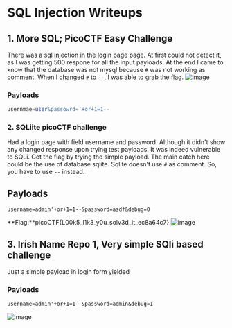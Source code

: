 # SQL Injection Writeups

## 1. More SQL; PicoCTF Easy Challenge

There was a sql injection in the login page page. At first could not detect it, as I was getting 500 respone for all the input payloads. At the end I came to know that the database was not mysql because `#` was not working as comment. When I changed `#` to `--`, I was able to grab the flag.
![image](https://github.com/ShudarsanRegmi/ctf-writeups/assets/65646203/e3a87c23-310e-472d-b75c-7cd8fa16df3d)

### Payloads
```sql
usernmae=user&passowrd='+or+1=1--
```
### 2. SQLiite  picoCTF challenge
Had a login page with field username and password. Although it didn't show any changed response upon trying test payloads. It was indeed vulnerable to SQLi. Got the flag by trying the simple payload. The main catch here could be the use of database sqlite. Sqlite doesn't use `#` as comment. So, you have to use `--` instead.
## Payloads
```http
username=admin'+or+1=1--&password=asdf&debug=0
```
**Flag:**picoCTF{L00k5_l1k3_y0u_solv3d_it_ec8a64c7}
![image](https://github.com/ShudarsanRegmi/ctf-writeups/assets/65646203/7e18200b-3491-4423-bde7-3ef0cce0ed1a)

## 3. Irish Name Repo 1, Very simple SQli based challenge

Just a simple payload in login form yielded
### Payloads
```http
username=admin'+or+1=1--&password=admin&debug=1
```
![image](https://github.com/ShudarsanRegmi/ctf-writeups/assets/65646203/7ccc383c-b2c7-4f19-9852-1be5c332ee17)

